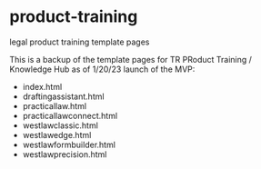 # product-training
legal product training template pages

This is a backup of the template pages for TR PRoduct Training / Knowledge Hub as of 1/20/23 launch of the MVP:

- index.html
- draftingassistant.html
- practicallaw.html
- practicallawconnect.html
- westlawclassic.html
- westlawedge.html
- westlawformbuilder.html
- westlawprecision.html

##

